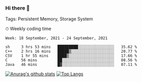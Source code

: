 ### Hi there 👋

Tags: Persistent Memory, Storage System

<!--

[![Anurag's github stats](https://github-readme-stats.vercel.app/api?username=wwyf)](https://github.com/anuraghazra/github-readme-stats)

[![Anurag's github stats](https://github-readme-stats.vercel.app/api?username=wwyf&count_private=true)](https://github.com/anuraghazra/github-readme-stats)


[![Top Langs](https://github-readme-stats.vercel.app/api/top-langs/?username=wwyf&count_private=true&&hide=jupyter%20notebook,html)](https://github.com/anuraghazra/github-readme-stats)



-->


⏱ Weekly coding time

<!--START_SECTION:waka-->
```text
Week: 18 September, 2021 - 24 September, 2021

sh     3 hrs 53 mins   █████████░░░░░░░░░░░░░░░░   35.62 % 
C++    2 hrs 16 mins   █████▒░░░░░░░░░░░░░░░░░░░   20.77 % 
CSV    1 hr 55 mins    ████▒░░░░░░░░░░░░░░░░░░░░   17.66 % 
C      56 mins         ██░░░░░░░░░░░░░░░░░░░░░░░   08.56 % 
Java   46 mins         █▓░░░░░░░░░░░░░░░░░░░░░░░   07.11 % 
```
<!--END_SECTION:waka-->



[![Anurag's github stats](https://github-readme-stats.vercel.app/api?username=wwyf&count_private=true&show_icons=true&hide_border=true)](https://github.com/anuraghazra/github-readme-stats) [![Top Langs](https://github-readme-stats.vercel.app/api/top-langs/?username=wwyf&count_private=true&hide=jupyter%20notebook,html,OpenEdge%20ABL&langs_count=10&layout=compact&hide_border=true)](https://github.com/anuraghazra/github-readme-stats)

<!--

[![willianrod's wakatime stats](https://github-readme-stats.vercel.app/api/wakatime?username=wwyf)](https://github.com/anuraghazra/github-readme-stats)


-->
